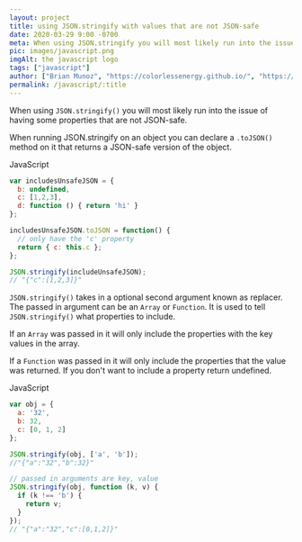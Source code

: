 ```yaml
---
layout: project
title: using JSON.stringify with values that are not JSON-safe
date: 2020-03-29 9:00 -0700
meta: When using JSON.stringify you will most likely run into the issue of having some properties that are not JSON-safe.
pic: images/javascript.png
imgAlt: the javascript logo
tags: ["javascript"]
author: ["Brian Munoz", "https://colorlessenergy.github.io/", "https://github.com/colorlessenergy"]
permalink: /javascript/:title
---
```


When using <code class="highlight__code">JSON.stringify()</code> you will most likely run into the issue of having some properties that are not JSON-safe.

When running JSON.stringify on an object you can declare a <code class="highlight__code">.toJSON()</code> method on it that returns a JSON-safe version of the object.

<p class="highlight__file-desc">JavaScript</p>

```javascript
var includesUnsafeJSON = {
  b: undefined,
  c: [1,2,3],
  d: function () { return 'hi' }
};

includesUnsafeJSON.toJSON = function() {
  // only have the 'c' property
  return { c: this.c };
};

JSON.stringify(includeUnsafeJSON);
// "{"c":[1,2,3]}"
```

<code class="highlight__code">JSON.stringify()</code> takes in a optional second argument known as replacer. The passed in argument can be an <code class="highlight__code">Array</code> or <code class="highlight__code">Function</code>. It is used to tell <code class="highlight__code">JSON.stringify()</code> what properties to include.

If an <code class="highlight__code">Array</code> was passed in it will only include the properties with the key values in the array.

If a <code class="highlight__code">Function</code> was passed in it will only include the properties that the value was returned. If you don't want to include a property return undefined.

<p class="highlight__file-desc">JavaScript</p>

```javascript
var obj = {
  a: '32',
  b: 32,
  c: [0, 1, 2]
};

JSON.stringify(obj, ['a', 'b']);
//"{"a":"32","b":32}"

// passed in arguments are key, value
JSON.stringify(obj, function (k, v) {
  if (k !== 'b') {
    return v;
  }
});
// "{"a":"32","c":[0,1,2]}"
```